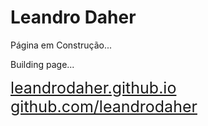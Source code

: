 <h1>Leandro Daher</h1>
<p>Página em Construção...</p>
<p>Building page...</p>
<a href="https://leandrodaher.github.io/" style="font-size: 25px">leandrodaher.github.io</a>
<br>
<a href="https://github.com/leandrodaher/" style="font-size: 25px">github.com/leandrodaher</a>

